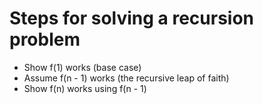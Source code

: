 # Steps for solving a recursion problem

- Show f(1) works (base case)
- Assume f(n - 1) works (the recursive leap of faith)
- Show f(n) works using f(n - 1)
